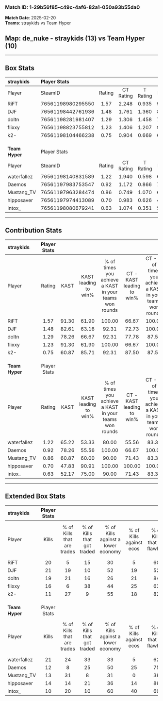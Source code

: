 ### Match ID: 1-29b56f85-c49c-4af6-82a1-050a93b55da0  
**Match Date**: 2025-02-20  
**Teams**: straykids vs Team Hyper  

## **Map**: de_nuke - straykids (13) vs Team Hyper (10)  
---  

## Box Stats  

| **straykids**  | Player Stats      |        |           |          |       |       |       |         |        |      |     |
| :- | :- | :-: | :-: | :-: | :-: | :-: | :-: | :-: | :-: | :-: | :-: |
| Player         | SteamID           | Rating | CT Rating | T Rating | KAST  |  ADR  | Kills | Assists | Deaths | K/D  | HS% |
| RiFT           | 76561198980295550 |  1.57  |   2.248   |  0.935   | 91.30 | 97.7  |  20   |    3    |   10   | 2.00 | 65  |
| DJF            | 76561198442761936 |  1.48  |   1.761   |  1.360   | 82.61 | 107.5 |  21   |    6    |   15   | 1.40 | 52  |
| doltn          | 76561198281981407 |  1.29  |   1.306   |  1.458   | 78.26 | 78.2  |  19   |    3    |   14   | 1.36 | 42  |
| flixxy         | 76561198823755812 |  1.23  |   1.406   |  1.207   | 91.30 | 76.4  |  16   |    7    |   16   | 1.00 | 62  |
| k2-            | 76561198104466238 |  0.75  |   0.904   |  0.669   | 60.87 | 50.2  |  11   |    3    |   15   | 0.73 | 45  |
|                |                   |        |           |          |       |       |       |         |        |      |     |
|                |                   |        |           |          |       |       |       |         |        |      |     |
|                |                   |        |           |          |       |       |       |         |        |      |     |
| **Team Hyper** | Player Stats      |        |           |          |       |       |       |         |        |      |     |
| Player         | SteamID           | Rating | CT Rating | T Rating | KAST  |  ADR  | Kills | Assists | Deaths | K/D  | HS% |
| waterfallez    | 76561198140831589 |  1.22  |   1.940   |  0.598   | 65.22 | 97.8  |  21   |    4    |   19   | 1.11 | 76  |
| Daemos         | 76561197983753547 |  0.92  |   1.172   |  0.866   | 78.26 | 76.8  |  12   |    7    |   19   | 0.63 | 50  |
| Mustang_TV     | 76561197963284474 |  0.86  |   0.749   |  1.070   | 60.87 | 55.7  |  13   |    3    |   14   | 0.93 | 53  |
| hipposaver     | 76561197974413089 |  0.70  |   0.983   |  0.626   | 47.83 | 53.0  |  14   |    3    |   18   | 0.78 | 42  |
| intox_         | 76561198080679241 |  0.63  |   1.074   |  0.351   | 52.17 | 58.0  |  10   |    4    |   17   | 0.59 | 30  |
---  

## Contribution Stats  

| **straykids**  | Player Stats |       |                      |                                                        |                           |                                                             |                          |                                                            |
| :- | :-: | :-: | :-: | :-: | :-: | :-: | :-: | :-: |
| Player         |    Rating    | KAST  | KAST leading to win% | % of times you achieve a KAST in your teams won rounds | CT - KAST leading to win% | CT - % of times you achieve a KAST in your teams won rounds | T - KAST leading to win% | T - % of times you achieve a KAST in your teams won rounds |
| RiFT           |     1.57     | 91.30 |        61.90         |                         100.00                         |           66.67           |                           100.00                            |          55.56           |                           100.00                           |
| DJF            |     1.48     | 82.61 |        63.16         |                         92.31                          |           72.73           |                           100.00                            |          50.00           |                           80.00                            |
| doltn          |     1.29     | 78.26 |        66.67         |                         92.31                          |           77.78           |                            87.50                            |          55.56           |                           100.00                           |
| flixxy         |     1.23     | 91.30 |        61.90         |                         100.00                         |           66.67           |                           100.00                            |          55.56           |                           100.00                           |
| k2-            |     0.75     | 60.87 |        85.71         |                         92.31                          |           87.50           |                            87.50                            |          83.33           |                           100.00                           |
|                |              |       |                      |                                                        |                           |                                                             |                          |                                                            |
|                |              |       |                      |                                                        |                           |                                                             |                          |                                                            |
|                |              |       |                      |                                                        |                           |                                                             |                          |                                                            |
| **Team Hyper** | Player Stats |       |                      |                                                        |                           |                                                             |                          |                                                            |
| Player         |    Rating    | KAST  | KAST leading to win% | % of times you achieve a KAST in your teams won rounds | CT - KAST leading to win% | CT - % of times you achieve a KAST in your teams won rounds | T - KAST leading to win% | T - % of times you achieve a KAST in your teams won rounds |
| waterfallez    |     1.22     | 65.22 |        53.33         |                         80.00                          |           55.56           |                            83.33                            |          50.00           |                           75.00                            |
| Daemos         |     0.92     | 78.26 |        55.56         |                         100.00                         |           66.67           |                           100.00                            |          44.44           |                           100.00                           |
| Mustang_TV     |     0.86     | 60.87 |        60.00         |                         90.00                          |           71.43           |                            83.33                            |          50.00           |                           100.00                           |
| hipposaver     |     0.70     | 47.83 |        90.91         |                         100.00                         |          100.00           |                           100.00                            |          80.00           |                           100.00                           |
| intox_         |     0.63     | 52.17 |        75.00         |                         90.00                          |           71.43           |                            83.33                            |          80.00           |                           100.00                           |
---  

## Extended Box Stats  

| **straykids**  | Player Stats |                            |                            |                                    |                         |                              |                                 |        |                             |                                     |                          |                               |                            |
| :- | :-: | :-: | :-: | :-: | :-: | :-: | :-: | :-: | :-: | :-: | :-: | :-: | :-: |
| Player         |    Kills     | % of Kills that are trades | % of Kills that got traded | % of Kills against a lower economy | % of Kills against ecos | % of Kills that are flawless | % of Kills that are close duels | Deaths | % of Deaths that get traded | % of Deaths against a lower economy | % of Deaths against ecos | % of Deaths that are flawless | % of Deaths that are close |
| RiFT           |      20      |             5              |             15             |                 30                 |            5            |              60              |                0                |   10   |             20              |                 30                  |            0             |              50               |             10             |
| DJF            |      21      |             19             |             10             |                 52                 |           19            |              52              |               10                |   15   |             27              |                 20                  |            0             |              60               |             7              |
| doltn          |      19      |             21             |             16             |                 26                 |           21            |              84              |               11                |   14   |             29              |                 29                  |            0             |              79               |             0              |
| flixxy         |      16      |             6              |             38             |                 44                 |           25            |              63              |                0                |   16   |             19              |                 19                  |            6             |              69               |             6              |
| k2-            |      11      |             27             |             9              |                 55                 |           18            |              82              |                0                |   15   |             13              |                 27                  |            13            |              60               |             0              |
|                |              |                            |                            |                                    |                         |                              |                                 |        |                             |                                     |                          |                               |                            |
|                |              |                            |                            |                                    |                         |                              |                                 |        |                             |                                     |                          |                               |                            |
|                |              |                            |                            |                                    |                         |                              |                                 |        |                             |                                     |                          |                               |                            |
| **Team Hyper** | Player Stats |                            |                            |                                    |                         |                              |                                 |        |                             |                                     |                          |                               |                            |
| Player         |    Kills     | % of Kills that are trades | % of Kills that got traded | % of Kills against a lower economy | % of Kills against ecos | % of Kills that are flawless | % of Kills that are close duels | Deaths | % of Deaths that get traded | % of Deaths against a lower economy | % of Deaths against ecos | % of Deaths that are flawless | % of Deaths that are close |
| waterfallez    |      21      |             24             |             33             |                 33                 |            5            |              62              |                0                |   19   |             11              |                 16                  |            5             |              47               |             0              |
| Daemos         |      12      |             8              |             25             |                 50                 |           25            |              75              |                8                |   19   |             21              |                 16                  |            5             |              63               |             11             |
| Mustang_TV     |      13      |             31             |             8              |                 31                 |            0            |              38              |                0                |   14   |             14              |                  7                  |            0             |              93               |             0              |
| hipposaver     |      14      |             14             |             21             |                 36                 |           14            |              86              |                0                |   18   |             22              |                 22                  |            6             |              78               |             6              |
| intox_         |      10      |             20             |             10             |                 60                 |           40            |              60              |               20                |   17   |             18              |                  6                  |            0             |              71               |             6              |
